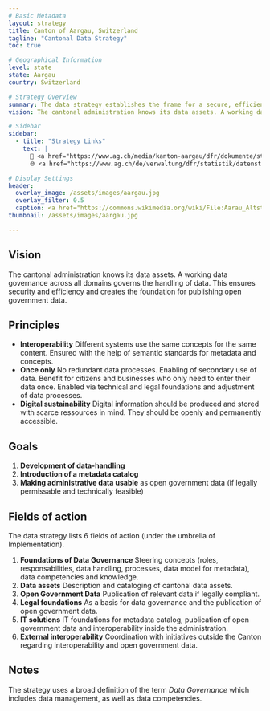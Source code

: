 ```yaml
---
# Basic Metadata
layout: strategy
title: Canton of Aargau, Switzerland
tagline: "Cantonal Data Strategy"
toc: true

# Geographical Information
level: state
state: Aargau
country: Switzerland

# Strategy Overview
summary: The data strategy establishes the frame for a secure, efficient, and transparent use of cantonal data.
vision: The cantonal administration knows its data assets. A working data governance across all domains governs the handling of data. This ensures security and efficiency and creates the foundation for publishing open government data.

# Sidebar
sidebar:
  - title: "Strategy Links"
    text: |
      📄 <a href="https://www.ag.ch/media/kanton-aargau/dfr/dokumente/statistik/datenstrategie/datenstrategie-kanton-aargau.pdf" target="_blank">Strategy Document</a> <br>
      🌐 <a href="https://www.ag.ch/de/verwaltung/dfr/statistik/datenstrategie#NDI5MTEwNg" target="_blank">Strategy Website</a>

# Display Settings
header:
  overlay_image: /assets/images/aargau.jpg
  overlay_filter: 0.5
  caption: <a href="https://commons.wikimedia.org/wiki/File:Aarau_Altstadt_2015-03-12_02.jpg">Lutz Fischer</a>, <a href="https://creativecommons.org/licenses/by-sa/4.0">CC BY-SA 4.0</a>, via Wikimedia Commons
thumbnail: /assets/images/aargau.jpg

---
```



## Vision
The cantonal administration knows its data assets. A working data governance across all domains governs the handling of data. This ensures security and efficiency and creates the foundation for publishing open government data.

## Principles

- **Interoperability** Different systems use the same concepts for the same content. Ensured with the help of semantic standards for metadata and concepts.
- **Once only** No redundant data processes. Enabling of secondary use of data. Benefit for citizens and businesses who only need to enter their data once.  Enabled via technical and legal foundations and adjustment of data processes.
- **Digital sustainability** Digital information should be produced and stored with scarce ressources in mind. They should be openly and permanently accessible.

## Goals
1. **Development of data-handling**
2. **Introduction of a metadata catalog**
3. **Making administrative data usable** as open government data (if legally permissable and technically feasible)

## Fields of action
The data strategy lists 6 fields of action (under the umbrella of Implementation).

1. **Foundations of Data Governance** Steering concepts (roles, responsabilities, data handling, processes, data model for metadata), data competencies and knowledge.
2. **Data assets** Description and cataloging of cantonal data assets.
3. **Open Government Data** Publication of relevant data if legally compliant.
4. **Legal foundations** As a basis for data governance and the publication of open government data.
5. **IT solutions** IT foundations for metadata catalog, publication of open government data and interoperability inside the administration.
6. **External interoperability** Coordination with initiatives outside the Canton regarding interoperability and open government data.

## Notes
The strategy uses a broad definition of the term *Data Governance* which includes data management, as well as data competencies.
